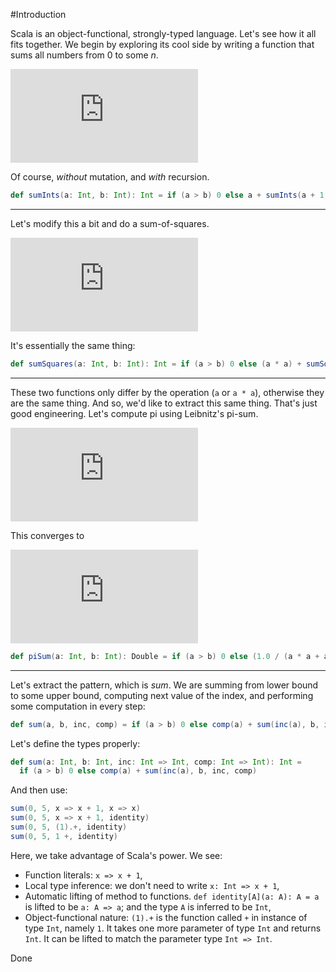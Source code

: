 #Introduction

Scala is an object-functional, strongly-typed language. Let's see how it all fits together. We begin by exploring its cool side by writing a function that sums all numbers from 0 to some _n_.

![Sum(a, b)(i)](http://latex.codecogs.com/gif.latex?%5Csum_%7Bi%3Da%7D%5Eb%2520i)

Of course, _without_ mutation, and _with_ recursion.


```scala
def sumInts(a: Int, b: Int): Int = if (a > b) 0 else a + sumInts(a + 1, b)
```

---

Let's modify this a bit and do a sum-of-squares.

![Sum(a, b)(i ^ 2)](http://latex.codecogs.com/gif.latex?%5Csum_%7Bi%3Da%7D%5Eb%2520i%5E2)

It's essentially the same thing:

```scala
def sumSquares(a: Int, b: Int): Int = if (a > b) 0 else (a * a) + sumSquares(a + 1, b)
```

---

These two functions only differ by the operation (``a`` or ``a * a``), otherwise they are the same thing. And so, we'd like to extract this same thing. That's just good engineering. Let's compute pi using Leibnitz's pi-sum.

![Sum(a by 4, b)(1/(i*(i+2))](http://latex.codecogs.com/gif.latex?%5Csum_%7Bi%3Da%5C%20by%5C%204%7D%7D%5Eb%20%5Cfrac%7B1%7D%7Bi%5E2%2B2i%7D)

This converges to

![pi / 8](http://latex.codecogs.com/gif.latex?%5Cfrac%7B%5Cpi%7D%7B8%7D)

```scala
def piSum(a: Int, b: Int): Double = if (a > b) 0 else (1.0 / (a * a + a * 2)) + piSum(a + 4, b)
```

---

Let's extract the pattern, which is _sum_. We are summing from lower bound to some upper bound, computing next value of the index, and performing some computation in every step:

```scala
def sum(a, b, inc, comp) = if (a > b) 0 else comp(a) + sum(inc(a), b, inc, comp)
```

Let's define the types properly:

```scala
def sum(a: Int, b: Int, inc: Int => Int, comp: Int => Int): Int =
  if (a > b) 0 else comp(a) + sum(inc(a), b, inc, comp)
```

And then use:

```scala
sum(0, 5, x => x + 1, x => x)
sum(0, 5, x => x + 1, identity)
sum(0, 5, (1).+, identity)
sum(0, 5, 1 +, identity)
```

Here, we take advantage of Scala's power. We see:

* Function literals: ``x => x + 1``,
* Local type inference: we don't need to write ``x: Int => x + 1``,
* Automatic lifting of method to functions. ``def identity[A](a: A): A = a`` is lifted to be ``a: A => a``; and the type ``A`` is inferred to be ``Int``,
* Object-functional nature: ``(1).+`` is the function called ``+`` in instance of type ``Int``, namely ``1``. It takes one more parameter of type ``Int`` and returns ``Int``. It can be lifted to match the parameter type ``Int => Int``.

Done